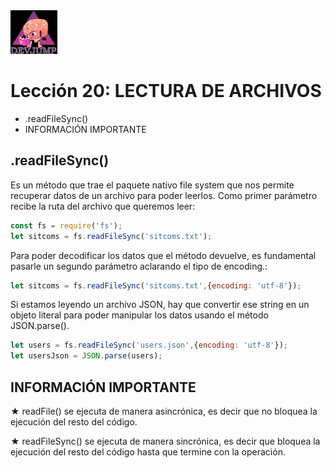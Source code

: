<img  src='../logo.png' height='70px'>

# Lección 20: LECTURA DE ARCHIVOS

* .readFileSync()
* INFORMACIÓN IMPORTANTE

## .readFileSync()

Es un método que trae el paquete nativo file system que nos permite recuperar datos de un archivo para poder leerlos.
Como primer parámetro recibe la ruta del archivo que queremos leer:

```javascript
const fs = require('fs');
let sitcoms = fs.readFileSync('sitcoms.txt');
```

Para poder decodificar los datos que el método devuelve, es fundamental pasarle un segundo parámetro aclarando el tipo de encoding.:

```javascript
let sitcoms = fs.readFileSync('sitcoms.txt',{encoding: 'utf-8'});
```

Si estamos leyendo un archivo JSON, hay que convertir ese string en un objeto literal para poder manipular los datos usando el método JSON.parse().

```javascript
let users = fs.readFileSync('users.json',{encoding: 'utf-8'});
let usersJson = JSON.parse(users);
```

## INFORMACIÓN IMPORTANTE

★ readFile() se ejecuta de manera asincrónica, es decir que no bloquea la ejecución del resto del código.

★ readFileSync() se ejecuta de manera sincrónica, es decir que bloquea la ejecución del resto del código hasta que termine con la operación.



